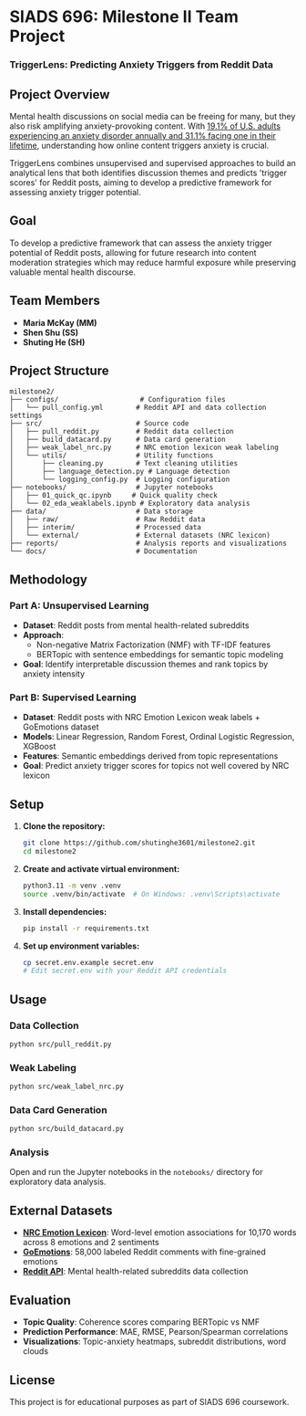 # SIADS 696: Milestone II Team Project

### TriggerLens: Predicting Anxiety Triggers from Reddit Data


## Project Overview

Mental health discussions on social media can be freeing for many, but they also risk amplifying anxiety-provoking content. With [19.1% of U.S. adults experiencing an anxiety disorder annually and 31.1% facing one in their lifetime](https://www.nimh.nih.gov/health/statistics/any-anxiety-disorder), understanding how online content triggers anxiety is crucial.

TriggerLens combines unsupervised and supervised approaches to build an analytical lens that both identifies discussion themes and predicts 'trigger scores' for Reddit posts, aiming to develop a predictive framework for assessing anxiety trigger potential.

## Goal

To develop a predictive framework that can assess the anxiety trigger potential of Reddit posts, allowing for future research into content moderation strategies which may reduce harmful exposure while preserving valuable mental health discourse.

## Team Members

- **Maria McKay (MM)**
- **Shen Shu (SS)**
- **Shuting He (SH)**

## Project Structure

```
milestone2/
├── configs/                    # Configuration files
│   └── pull_config.yml        # Reddit API and data collection settings
├── src/                       # Source code
│   ├── pull_reddit.py         # Reddit data collection
│   ├── build_datacard.py      # Data card generation
│   ├── weak_label_nrc.py      # NRC emotion lexicon weak labeling
│   └── utils/                 # Utility functions
│       ├── cleaning.py        # Text cleaning utilities
│       ├── language_detection.py # Language detection
│       └── logging_config.py  # Logging configuration
├── notebooks/                 # Jupyter notebooks
│   ├── 01_quick_qc.ipynb     # Quick quality check
│   └── 02_eda_weaklabels.ipynb # Exploratory data analysis
├── data/                      # Data storage
│   ├── raw/                   # Raw Reddit data
│   ├── interim/               # Processed data
│   └── external/              # External datasets (NRC lexicon)
├── reports/                   # Analysis reports and visualizations
└── docs/                      # Documentation
```

## Methodology

### Part A: Unsupervised Learning
- **Dataset**: Reddit posts from mental health-related subreddits
- **Approach**:
  - Non-negative Matrix Factorization (NMF) with TF-IDF features
  - BERTopic with sentence embeddings for semantic topic modeling
- **Goal**: Identify interpretable discussion themes and rank topics by anxiety intensity

### Part B: Supervised Learning
- **Dataset**: Reddit posts with NRC Emotion Lexicon weak labels + GoEmotions dataset
- **Models**: Linear Regression, Random Forest, Ordinal Logistic Regression, XGBoost
- **Features**: Semantic embeddings derived from topic representations
- **Goal**: Predict anxiety trigger scores for topics not well covered by NRC lexicon

## Setup

1. **Clone the repository:**
   ```bash
   git clone https://github.com/shutinghe3601/milestone2.git
   cd milestone2
   ```

2. **Create and activate virtual environment:**
   ```bash
   python3.11 -m venv .venv
   source .venv/bin/activate  # On Windows: .venv\Scripts\activate
   ```

3. **Install dependencies:**
   ```bash
   pip install -r requirements.txt
   ```

4. **Set up environment variables:**
   ```bash
   cp secret.env.example secret.env
   # Edit secret.env with your Reddit API credentials
   ```

## Usage

### Data Collection
```bash
python src/pull_reddit.py
```

### Weak Labeling
```bash
python src/weak_label_nrc.py
```

### Data Card Generation
```bash
python src/build_datacard.py
```

### Analysis
Open and run the Jupyter notebooks in the `notebooks/` directory for exploratory data analysis.

## External Datasets

- **[NRC Emotion Lexicon](https://saifmohammad.com/WebPages/NRC-Emotion-Lexicon.htm)**: Word-level emotion associations for 10,170 words across 8 emotions and 2 sentiments
- **[GoEmotions](https://research.google/blog/goemotions-a-dataset-for-fine-grained-emotion-classification/)**: 58,000 labeled Reddit comments with fine-grained emotions
- **[Reddit API](https://www.reddit.com/dev/api/oauth/)**: Mental health-related subreddits data collection

## Evaluation

- **Topic Quality**: Coherence scores comparing BERTopic vs NMF
- **Prediction Performance**: MAE, RMSE, Pearson/Spearman correlations
- **Visualizations**: Topic-anxiety heatmaps, subreddit distributions, word clouds

## License

This project is for educational purposes as part of SIADS 696 coursework.
